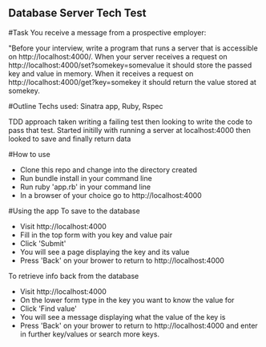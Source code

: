 ## Database Server Tech Test

#Task
You receive a message from a prospective employer:

"Before your interview, write a program that runs a server that is accessible on http://localhost:4000/. When your server receives a request on http://localhost:4000/set?somekey=somevalue it should store the passed key and value in memory. When it receives a request on http://localhost:4000/get?key=somekey it should return the value stored at somekey.

#Outline
Techs used: Sinatra app, Ruby, Rspec

TDD approach taken writing a failing test then looking to write the code to pass that test. Started initilly with running a server at localhost:4000 then looked to save and finally return data

#How to use
  - Clone this repo and change into the directory created
  - Run bundle install in your command line
  - Run ruby 'app.rb' in your command line
  - In a browser of your choice go to http://localhost:4000


#Using the app
To save to the database
  - Visit http://localhost:4000
  - Fill in the top form with you key and value pair
  - Click 'Submit'
  - You will see a page displaying the key and its value
  - Press 'Back' on your brower to return to http://localhost:4000

To retrieve info back from the database
  - Visit http://localhost:4000
  - On the lower form type in the key you want to know the value for
  - Click 'Find value'
  - You will see a message displaying what the value of the key is
  - Press 'Back' on your brower to return to http://localhost:4000 and enter in further key/values or search more keys.
